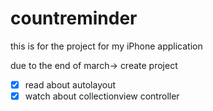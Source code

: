 # countreminder
this is for the project for my iPhone application

due to the end of march-> create project
- [x] read about autolayout
- [x] watch about collectionview controller
